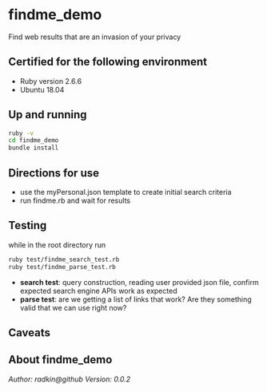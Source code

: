 # findme_demo
Find web results that are an invasion of your privacy

## Certified for the following environment
* Ruby version 2.6.6
* Ubuntu 18.04

## Up and running
```bash
ruby -v
cd findme_demo
bundle install
```
## Directions for use
* use the myPersonal.json template to create initial search criteria
* run findme.rb and wait for results

## Testing
while in the root directory run

```bash
ruby test/findme_search_test.rb
ruby test/findme_parse_test.rb
```

* **search test**: query construction, reading user provided json file, confirm
expected search engine APIs work as expected
* **parse test**: are we getting a list of links that work? Are they something
valid that we can use right now?

## Caveats


## About findme_demo
_Author: radkin@github_
_Version: 0.0.2_
